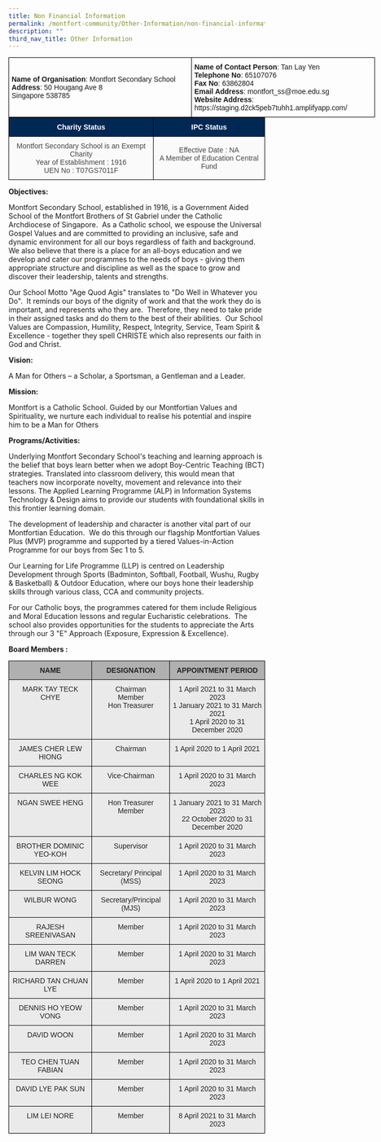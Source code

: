 ```yaml
---
title: Non Financial Information
permalink: /montfort-community/Other-Information/non-financial-information
description: ""
third_nav_title: Other Information
---
```

<table class="tg" style="undefined;table-layout: fixed; width: 720px;"><colgroup> <col style="width: 360px;" /> <col style="width: 360px;" /> </colgroup>
<tbody>
<tr>
<td class="tg-1wig"><strong>Name of Organisation</strong>: <span style="font-weight: normal;">Montfort Secondary School</span><br /><strong>Address</strong>: <span style="font-weight: normal;">50 Hougang Ave 8 </span><br /><span style="font-weight: normal;">Singapore 538785</span></td>
<td class="tg-amwm"><strong>Name of Contact Person</strong>: <span style="font-weight: 400;">Tan Lay Yen</span><br /><strong>Telephone No</strong>: <span style="font-weight: 400;">65107076</span><br /><strong>Fax No</strong>: <span style="font-weight: 400;">63862804</span><br /><strong>Email Address</strong>: <span style="font-weight: 400;">montfort_ss@moe.edu.sg</span><br /><strong>Website Address</strong>: <span style="font-weight: 400;">https://staging.d2ck5peb7tuhh1.amplifyapp.com/</span></td>
</tr>
</tbody>
</table>
<style type="text/css">
.tg  {border-collapse:collapse;border-spacing:0;margin:0px auto;}
.tg td{border-color:black;border-style:solid;border-width:1px;font-family:Arial, sans-serif;font-size:14px;
  overflow:hidden;padding:10px 5px;word-break:normal;}
.tg th{border-color:black;border-style:solid;border-width:1px;font-family:Arial, sans-serif;font-size:14px;
  font-weight:normal;overflow:hidden;padding:10px 5px;word-break:normal;}
.tg .tg-9uia{background-color:#FAFAFA;color:#454545;text-align:center;vertical-align:middle}
.tg .tg-44jn{background-color:#002855;color:#FFF;font-weight:bold;text-align:center;vertical-align:middle}
</style>
<table class="tg">
<tbody>
  <tr>
    <td class="tg-44jn"><span style="color:#FFF;background-color:#002855">Charity Status</span></td>
    <td class="tg-44jn"><span style="color:#FFF;background-color:#002855">IPC Status</span><br></td>
  </tr>
  <tr>
    <td class="tg-9uia"><span style="color:#454545;background-color:transparent">Montfort Secondary School is an Exempt Charity</span><br><span style="color:#454545;background-color:transparent">Year of Establishment : 1916</span><br><span style="color:#454545;background-color:transparent">UEN No : T07GS7011F </span><br></td>
    <td class="tg-9uia"><span style="color:#454545;background-color:transparent">Effective Date : NA</span><br><span style="color:#454545;background-color:transparent">A Member of Education Central Fund </span></td>
  </tr>
</tbody>
</table>

**Objectives:** 

  

Montfort Secondary School, established in 1916, is a Government Aided School of the Montfort Brothers of St Gabriel under the Catholic Archdiocese of Singapore.  As a Catholic school, we espouse the Universal Gospel Values and are committed to providing an inclusive, safe and dynamic environment for all our boys regardless of faith and background.  We also believe that there is a place for an all-boys education and we develop and cater our programmes to the needs of boys - giving them appropriate structure and discipline as well as the space to grow and discover their leadership, talents and strengths.

  

Our School Motto "Age Quod Agis" translates to "Do Well in Whatever you Do".  It reminds our boys of the dignity of work and that the work they do is important, and represents who they are.  Therefore, they need to take pride in their assigned tasks and do them to the best of their abilities.  Our School Values are Compassion, Humility, Respect, Integrity, Service, Team Spirit & Excellence - together they spell CHRISTE which also represents our faith in God and Christ.

  

**Vision:**

A Man for Others – a Scholar, a Sportsman, a Gentleman and a Leader.

  

**Mission:**

Montfort is a Catholic School. Guided by our Montfortian Values and Spirituality, we nurture each individual to realise his potential and inspire him to be a Man for Others

  

**Programs/Activities:** 

  

Underlying Montfort Secondary School's teaching and learning approach is the belief that boys learn better when we adopt Boy-Centric Teaching (BCT) strategies. Translated into classroom delivery, this would mean that teachers now incorporate novelty, movement and relevance into their lessons. The Applied Learning Programme (ALP) in Information Systems Technology & Design aims to provide our students with foundational skills in this frontier learning domain. 

  

The development of leadership and character is another vital part of our Montfortian Education.  We do this through our flagship Montfortian Values Plus (MVP) programme and supported by a tiered Values-in-Action Programme for our boys from Sec 1 to 5. 

  

Our Learning for Life Programme (LLP) is centred on Leadership Development through Sports (Badminton, Softball, Football, Wushu, Rugby & Basketball) & Outdoor Education, where our boys hone their leadership skills through various class, CCA and community projects. 

  

For our Catholic boys, the programmes catered for them include Religious and Moral Education lessons and regular Eucharistic celebrations.  The school also provides opportunities for the students to appreciate the Arts through our 3 "E" Approach (Exposure, Expression & Excellence).

**Board Members :**

<style type="text/css">
.tg  {border-collapse:collapse;border-spacing:0;margin:0px auto;}
.tg td{border-color:black;border-style:solid;border-width:1px;font-family:Arial, sans-serif;font-size:14px;
  overflow:hidden;padding:10px 5px;word-break:normal;}
.tg th{border-color:black;border-style:solid;border-width:1px;font-family:Arial, sans-serif;font-size:14px;
  font-weight:normal;overflow:hidden;padding:10px 5px;word-break:normal;}
.tg .tg-ii8k{background-color:#EAEAEA;color:#222;text-align:center;vertical-align:top}
.tg .tg-dwlh{background-color:#B0B0B0;color:#222;font-weight:bold;text-align:center;vertical-align:middle}
</style>
<table class="tg">
<tbody>
  <tr>
    <td class="tg-dwlh"><span style="color:#222;background-color:#B0B0B0">NAME</span></td>
    <td class="tg-dwlh"><span style="color:#222;background-color:#B0B0B0">DESIGNATION</span></td>
    <td class="tg-dwlh"><span style="color:#222;background-color:#B0B0B0">APPOINTMENT PERIOD</span></td>
  </tr>
  <tr>
    <td class="tg-ii8k"><span style="font-weight:400">MARK TAY TECK CHYE</span><br></td>
    <td class="tg-ii8k"><span style="font-weight:normal">Chairman</span><br><span style="font-weight:normal">Member</span><br><span style="font-weight:normal">Hon Treasurer</span></td>
    <td class="tg-ii8k"><span style="font-weight:normal">1 April 2021 to 31 March 2023</span><br><span style="font-weight:normal">1 January 2021 to 31 March 2021</span><br><span style="font-weight:normal">1 April 2020 to 31 December 2020</span></td>
  </tr>
  <tr>
    <td class="tg-ii8k"><span style="font-weight:400">JAMES CHER LEW HIONG</span></td>
    <td class="tg-ii8k"><span style="font-weight:normal">Chairman</span></td>
    <td class="tg-ii8k"><span style="font-weight:400">1 April 2020 to 1 April 2021</span></td>
  </tr>
  <tr>
    <td class="tg-ii8k"><span style="font-weight:normal">CHARLES NG KOK WEE  </span></td>
    <td class="tg-ii8k"><span style="font-weight:normal">Vice-Chairman </span></td>
    <td class="tg-ii8k"><span style="font-weight:400">1 April 2020 to 31 March 2023</span><span style="font-weight:normal"> </span></td>
  </tr>
  <tr>
    <td class="tg-ii8k"><span style="font-weight:normal">NGAN SWEE HENG </span></td>
    <td class="tg-ii8k"><span style="font-weight:normal">Hon Treasurer</span><br><span style="font-weight:normal">Member </span></td>
    <td class="tg-ii8k"><span style="font-weight:400">1 January 2021 to 31 March 2023</span><span style="font-weight:normal"> </span><br><span style="font-weight:400">22 October 2020 to 31 December 2020</span></td>
  </tr>
  <tr>
    <td class="tg-ii8k"><span style="font-weight:normal">BROTHER DOMINIC YEO-KOH </span></td>
    <td class="tg-ii8k"><span style="font-weight:normal">Supervisor </span></td>
    <td class="tg-ii8k"><span style="font-weight:400">1 April 2020 to 31 March 2023</span><span style="color:#222;background-color:#EAEAEA"> </span></td>
  </tr>
  <tr>
    <td class="tg-ii8k"><span style="font-weight:normal">KELVIN LIM HOCK SEONG  </span></td>
    <td class="tg-ii8k"><span style="font-weight:normal">Secretary/ Principal (MSS) </span></td>
    <td class="tg-ii8k"><span style="font-weight:normal">1 April 2020 to 31 March 2023  </span></td>
  </tr>
  <tr>
    <td class="tg-ii8k"><span style="font-weight:normal">WILBUR WONG   </span></td>
    <td class="tg-ii8k"><span style="font-weight:normal">Secretary/Principal (MJS) </span></td>
    <td class="tg-ii8k"><span style="font-weight:normal">1 April 2020 to 31 March 2023  </span></td>
  </tr>
  <tr>
    <td class="tg-ii8k"><span style="font-weight:normal">RAJESH  SREENIVASAN </span></td>
    <td class="tg-ii8k"><span style="font-weight:normal">Member </span></td>
    <td class="tg-ii8k"><span style="font-weight:normal">1 April 2020 to 31 March 2023  </span></td>
  </tr>
  <tr>
    <td class="tg-ii8k"><span style="font-weight:normal">LIM WAN TECK DARREN  </span></td>
    <td class="tg-ii8k"><span style="font-weight:normal">Member  </span></td>
    <td class="tg-ii8k"><span style="font-weight:normal">1 April 2020 to 31 March 2023  </span></td>
  </tr>
  <tr>
    <td class="tg-ii8k"><span style="font-weight:normal"> RICHARD TAN CHUAN LYE</span></td>
    <td class="tg-ii8k"><span style="font-weight:normal">Member  </span></td>
    <td class="tg-ii8k"><span style="font-weight:400">1 April 2020 to 1 April 2021</span><span style="font-weight:normal"> </span></td>
  </tr>
  <tr>
    <td class="tg-ii8k"><span style="font-weight:normal">DENNIS HO YEOW VONG  </span></td>
    <td class="tg-ii8k"><span style="font-weight:normal">Member  </span></td>
    <td class="tg-ii8k"><span style="font-weight:normal">1 April 2020 to 31 March 2023  </span></td>
  </tr>
  <tr>
    <td class="tg-ii8k"><span style="font-weight:normal">DAVID WOON  </span></td>
    <td class="tg-ii8k"><span style="font-weight:normal">Member  </span></td>
    <td class="tg-ii8k"><span style="font-weight:normal">1 April 2020 to 31 March 2023  </span></td>
  </tr>
  <tr>
    <td class="tg-ii8k"><span style="font-weight:normal">TEO CHEN TUAN FABIAN  </span></td>
    <td class="tg-ii8k"><span style="font-weight:normal">Member  </span></td>
    <td class="tg-ii8k"><span style="font-weight:normal">1 April 2020 to 31 March 2023  </span></td>
  </tr>
  <tr>
    <td class="tg-ii8k"><span style="font-weight:normal">DAVID LYE PAK SUN  </span></td>
    <td class="tg-ii8k"><span style="font-weight:normal"> Member </span></td>
    <td class="tg-ii8k"><span style="font-weight:normal">1 April 2020 to 31 March 2023  </span></td>
  </tr>
  <tr>
    <td class="tg-ii8k"><span style="font-weight:normal">LIM LEI NORE </span></td>
    <td class="tg-ii8k"><span style="font-weight:normal">Member  </span></td>
    <td class="tg-ii8k"><span style="font-weight:normal">8 April 2021 to 31 March 2023 </span></td>
  </tr>
</tbody>
</table>
